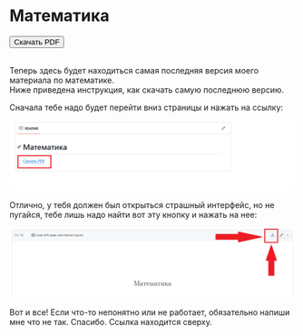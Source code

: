 <!DOCTYPE html>
<html lang="en">
<head>
  <meta charset="UTF-8">
  <meta name="viewport" content="width=device-width, initial-scale=1.0">
</head>
<body>
  <h1>Математика</h1>
  <a href="https://github.com/Iwon720/matematyka/blob/main/matematyka.pdf">
    <button>Скачать PDF</button>
  </a>
  <br><br>
  <p>Теперь здесь будет находиться самая последняя версия моего материала по математике. <br> Ниже приведена инструкция, как скачать самую последнюю версию.</p>
  <p>Сначала тебе надо будет перейти вниз страницы и нажать на ссылку:</p>
  <img src="name1.png" alt="Изображение 1">
  <p>Отлично, у тебя должен был открыться страшный интерфейс, но не пугайся, тебе лишь надо найти вот эту кнопку и нажать на нее:</p>
  <img src="name2.png" alt="Изображение 2">
  <p>Вот и все! Если что-то непонятно или не работает, обязательно напиши мне что не так. Спасибо. Ссылка находится сверху.</p>
</body>
</html>
